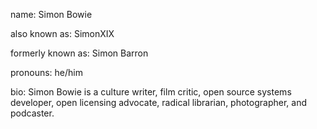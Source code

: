 name: Simon Bowie

also known as: SimonXIX

formerly known as: Simon Barron

pronouns: he/him

bio: Simon Bowie is a culture writer, film critic, open source systems developer, open licensing advocate, radical librarian, photographer, and podcaster.
